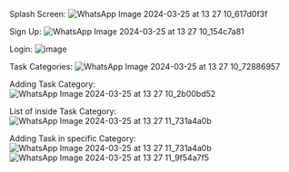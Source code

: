 Splash Screen:
![WhatsApp Image 2024-03-25 at 13 27 10_617d0f3f](https://github.com/Ashwari/Pine-Plan/assets/93824879/f1737a7b-29bb-40b1-a779-07f7c1bff3eb)

Sign Up:
![WhatsApp Image 2024-03-25 at 13 27 10_154c7a81](https://github.com/Ashwari/Pine-Plan/assets/93824879/d1dcf021-d1d8-4418-9c52-7b744bcbe91b)

Login:
![image](https://github.com/Ashwari/Pine-Plan/assets/93824879/0e800281-80f1-4ad3-a0e2-a02ef9d3d0b7)

Task Categories:
![WhatsApp Image 2024-03-25 at 13 27 10_72886957](https://github.com/Ashwari/Pine-Plan/assets/93824879/5a915618-30c4-4d51-a3fe-18c8c72bdc9d)

Adding Task Category:
![WhatsApp Image 2024-03-25 at 13 27 10_2b00bd52](https://github.com/Ashwari/Pine-Plan/assets/93824879/02b58eab-21c5-4106-92e5-e00558beaccf)

List of inside Task Category:
![WhatsApp Image 2024-03-25 at 13 27 11_731a4a0b](https://github.com/Ashwari/Pine-Plan/assets/93824879/331cf7a6-d45b-4c67-b025-88cb16aee586)

Adding Task in specific Category:
![WhatsApp Image 2024-03-25 at 13 27 11_731a4a0b](https://github.com/Ashwari/Pine-Plan/assets/93824879/3313daa7-7749-496d-8562-466571d3c335)
![WhatsApp Image 2024-03-25 at 13 27 11_9f54a7f5](https://github.com/Ashwari/Pine-Plan/assets/93824879/4bb8df00-2e01-401a-a718-0fcd5418c6ae)





